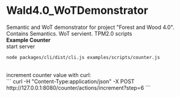 # Wald4.0_WoTDemonstrator
Semantic and WoT demonstrator for project "Forest and Wood 4.0". Contains Semantics. WoT servient. TPM2.0 scripts
<br>
**Example Counter**<br>
start server<br>
```
node packages/cli/dist/cli.js examples/scripts/counter.js
```
<br>
increment counter value with curl:<br>
```
curl -H "Content-Type:application/json" -X POST http://127.0.0.1:8080/counter/actions/increment?step=6
```
